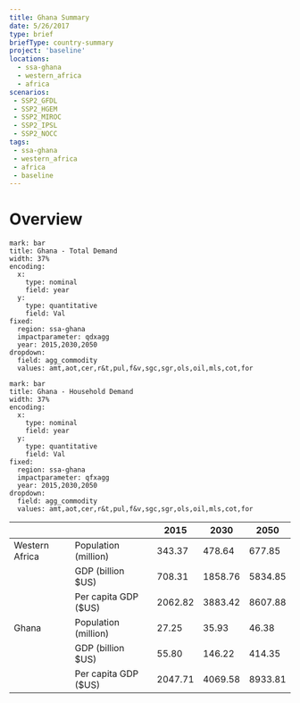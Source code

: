 ```yaml
---
title: Ghana Summary
date: 5/26/2017
type: brief
briefType: country-summary
project: 'baseline'
locations:
  - ssa-ghana
  - western_africa
  - africa
scenarios:
 - SSP2_GFDL
 - SSP2_HGEM
 - SSP2_MIROC
 - SSP2_IPSL
 - SSP2_NOCC
tags:
 - ssa-ghana
 - western_africa
 - africa
 - baseline
---
```

# Overview 

```chart
mark: bar
title: Ghana - Total Demand
width: 37%
encoding:
  x:
    type: nominal
    field: year
  y:
    type: quantitative
    field: Val
fixed:
  region: ssa-ghana
  impactparameter: qdxagg
  year: 2015,2030,2050
dropdown:
  field: agg_commodity
  values: amt,aot,cer,r&t,pul,f&v,sgc,sgr,ols,oil,mls,cot,for
```

```chart
mark: bar
title: Ghana - Household Demand
width: 37%
encoding:
  x:
    type: nominal
    field: year
  y:
    type: quantitative
    field: Val
fixed:
  region: ssa-ghana
  impactparameter: qfxagg
  year: 2015,2030,2050
dropdown:
  field: agg_commodity
  values: amt,aot,cer,r&t,pul,f&v,sgc,sgr,ols,oil,mls,cot,for
```



|   |   | 2015 | 2030 | 2050 |
|---|---|---|---|---|
| Western Africa | Population (million) | 343.37 | 478.64 | 677.85 |
|  | GDP (billion $US) | 708.31 | 1858.76 | 5834.85 |
|  | Per capita GDP ($US) | 2062.82 | 3883.42 | 8607.88 |
| Ghana | Population (million) | 27.25 | 35.93 | 46.38 |
|  | GDP (billion $US) | 55.80 | 146.22 | 414.35 |
|  | Per capita GDP ($US) | 2047.71| 4069.58| 8933.81|